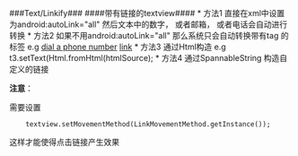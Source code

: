 ###Text/Linkify###
####带有链接的textview####
	* 方法1
	  直接在xml中设置为android:autoLink="all" 然后文本中的数字， 或者邮箱， 或者电话会自动进行转换
	* 方法2
	  如果不用android:autoLink="all" 那么系统只会自动转换带有tag <a>的标签
	  e.g <a href="tel:4155551212">dial a phone number</a>
	      <a href="http://www.google.com">link</a>
	* 方法3
	  通过Html构造
	  e.g t3.setText(Html.fromHtml(htmlSource);
	* 方法4
	  通过SpannableString 构造自定义的链接
	  
<b>注意</b>：<p>需要设置<p>
```
	textview.setMovementMethod(LinkMovementMethod.getInstance());
``` 
<p>这样才能使得点击链接产生效果